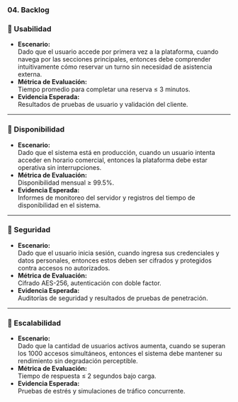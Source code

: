 ### 04. Backlog

### 🔹 Usabilidad
- **Escenario:**  
  Dado que el usuario accede por primera vez a la plataforma, cuando navega por las secciones principales, entonces debe comprender intuitivamente cómo reservar un turno sin necesidad de asistencia externa.  
- **Métrica de Evaluación:**  
  Tiempo promedio para completar una reserva ≤ 3 minutos.  
- **Evidencia Esperada:**  
  Resultados de pruebas de usuario y validación del cliente.  

---

### 🔹 Disponibilidad
- **Escenario:**  
  Dado que el sistema está en producción, cuando un usuario intenta acceder en horario comercial, entonces la plataforma debe estar operativa sin interrupciones.  
- **Métrica de Evaluación:**  
  Disponibilidad mensual ≥ 99.5%.  
- **Evidencia Esperada:**  
  Informes de monitoreo del servidor y registros del tiempo de disponibilidad en el sistema.  

---

### 🔹 Seguridad
- **Escenario:**  
  Dado que el usuario inicia sesión, cuando ingresa sus credenciales y datos personales, entonces estos deben ser cifrados y protegidos contra accesos no autorizados.  
- **Métrica de Evaluación:**  
  Cifrado AES-256, autenticación con doble factor.  
- **Evidencia Esperada:**  
  Auditorías de seguridad y resultados de pruebas de penetración.  

---

### 🔹 Escalabilidad
- **Escenario:**  
  Dado que la cantidad de usuarios activos aumenta, cuando se superan los 1000 accesos simultáneos, entonces el sistema debe mantener su rendimiento sin degradación perceptible.  
- **Métrica de Evaluación:**  
  Tiempo de respuesta ≤ 2 segundos bajo carga.  
- **Evidencia Esperada:**  
  Pruebas de estrés y simulaciones de tráfico concurrente. 